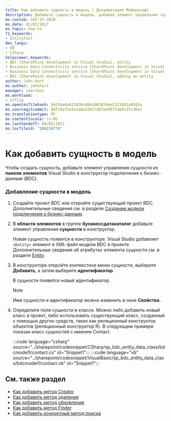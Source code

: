```yaml
---
title: Как добавить сущность в модель | Документация Майкрософт
description: Добавьте сущность в модель, добавив элемент управления сущность из панели элементов Visual Studio в конструктор подключения к бизнес-данным (BDC).
ms.custom: SEO-VS-2020
ms.date: 02/02/2017
ms.topic: how-to
f1_keywords:
- EntityTool
dev_langs:
- VB
- CSharp
helpviewer_keywords:
- BDC [SharePoint development in Visual Studio], entity
- Business Data Connectivity service [SharePoint development in Visual Studio], adding an entity
- Business Data Connectivity service [SharePoint development in Visual Studio], entity
- BDC [SharePoint development in Visual Studio], adding an entity
author: John-Hart
ms.author: johnhart
manager: jmartens
ms.workload:
- office
ms.openlocfilehash: 94d34e6a623438cd0e2d63d74ee2321841a0582a
ms.sourcegitcommit: 80fc9a72e9a1aba2d417dbfee997fab013fc36ac
ms.translationtype: MT
ms.contentlocale: ru-RU
ms.lasthandoff: 04/02/2021
ms.locfileid: "106216778"
---
```

# <a name="how-to-add-an-entity-to-a-model"></a>Как добавить сущность в модель
  Чтобы создать сущность, добавьте элемент управления сущности из **панели элементов** Visual Studio в конструктор подключения к бизнес-данным (BDC).

### <a name="to-add-an-entity-to-the-model"></a>Добавление сущности в модель

1. Создайте проект BDC или откройте существующий проект BDC. Дополнительные сведения см. в разделе [Создание модели подключения к бизнес-данным](../sharepoint/creating-a-business-data-connectivity-model.md).

2. В **области элементов** в группе **бусинессдатакаталог** добавьте элемент управления **сущности** в конструктор.

     Новая сущность появится в конструкторе. Visual Studio добавляет `<Entity>` элемент в XML-файл модели BDC в проекте. Дополнительные сведения об атрибутах элемента сущности см. в разделе [Entity](/previous-versions/office/developer/sharepoint-2010/ee558325(v=office.14)).

3. В конструкторе откройте контекстное меню сущности, выберите **Добавить**, а затем выберите **идентификатор**.

     В сущности появится новый идентификатор.

    > [!NOTE]
    > Имя сущности и идентификатор можно изменить в окне **Свойства** .

4. Определите поля сущности в классе. Можно либо добавить новый класс в проект, либо использовать существующий класс, созданный с помощью других средств, таких как реляционный конструктор объектов (реляционный конструктор R). В следующем примере показан класс сущностей с именем Contact.

    :::code language="csharp" source="../sharepoint/codesnippet/CSharp/sp_bdc_entity_data_class/bdcmodel1/contact.cs" id="Snippet1":::
    :::code language="vb" source="../sharepoint/codesnippet/VisualBasic/sp_bdc_entity_data_class/bdcmodel1/contact.vb" id="Snippet1":::

## <a name="see-also"></a>См. также раздел
- [Как добавить метод Creator](../sharepoint/how-to-add-a-creator-method.md)
- [Как добавить метод удаления](../sharepoint/how-to-add-a-deleter-method.md)
- [Как добавить метод обновления](../sharepoint/how-to-add-an-updater-method.md)
- [Как добавить метод Finder](../sharepoint/how-to-add-a-finder-method.md)
- [Как добавить конкретный метод поиска](../sharepoint/how-to-add-a-specific-finder-method.md)

